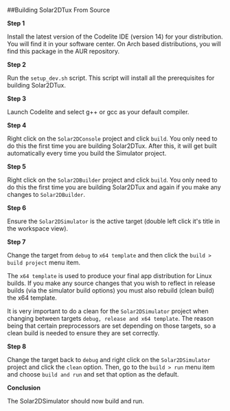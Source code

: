 ##Building Solar2DTux From Source

**Step 1**

 Install the latest version of the Codelite IDE (version 14) for your distribution. You will find it in your software center. On Arch based distributions, you will find this package in the AUR repository.
 
 **Step 2**
 
 Run the `setup_dev.sh` script. This script will install all the prerequisites for building Solar2DTux.

**Step 3**

Launch Codelite and select g++ or gcc as your default compiler.

**Step 4**

Right click on the `Solar2DConsole` project and click `build`. You only need to do this the first time you are building Solar2DTux. After this, it will get built automatically every time you build the Simulator project.

**Step 5**

Right click on the `Solar2DBuilder` project and click `build`. You only need to do this the first time you are building Solar2DTux and again if you make any changes to `Solar2DBuilder`.

**Step 6**

Ensure the `Solar2DSimulator` is the active target (double left click it's title in the workspace view).

**Step 7**

Change the target from `debug` to `x64 template` and then click the `build > build project` menu item.

The `x64 template` is used to produce your final app distribution for Linux builds. If you make any source changes that you wish to reflect in release builds (via the simulator build options) you must also rebuild (clean build) the x64 template.

It is very important to do a clean for the `Solar2DSimulator` project when changing between targets `debug, release and x64 template`. The reason being that certain preprocessors are set depending on those targets, so a clean build is needed to ensure they are set correctly.

**Step 8**

Change the target back to `debug` and right click on the `Solar2DSimulator` project and click the `clean` option. Then, go to the `build > run` menu item and choose `build and run` and set that option as the default. 

**Conclusion**

The Solar2DSimulator should now build and run.

